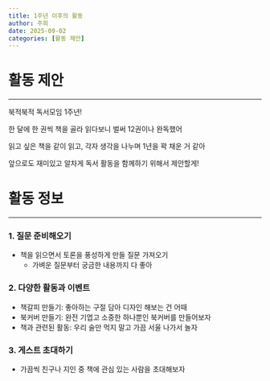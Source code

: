 ```yaml
---
title: 1주년 이후의 활동
author: 주희
date: 2025-09-02
categories: [활동 제안]
---
```


# **활동 제안**
---
북적북적 독서모임 1주년!


한 달에 한 권씩 책을 골라 읽다보니 벌써 12권이나 완독했어


읽고 싶은 책을 같이 읽고, 각자 생각을 나누며 1년을 꽉 채운 거 같아


앞으로도 재미있고 알차게 독서 활동을 함께하기 위해서 제안할게!


# **활동 정보**
---
### 1. 질문 준비해오기
- 책을 읽으면서 토론을 풍성하게 만들 질문 가져오기
    - 가벼운 질문부터 궁금한 내용까지 다 좋아


### 2. 다양한 활동과 이벤트
- 책갈피 만들기: 좋아하는 구절 담아 디자인 해보는 건 어때
- 북커버 만들기: 완전 기엽고 소중한 하나뿐인 북커버를 만들어보자
- 책과 관련된 활동: 우리 술만 먹지 말고 가끔 서울 나가서 놀자


### 3. 게스트 초대하기
- 가끔씩 친구나 지인 중 책에 관심 있는 사람을 초대해보자




